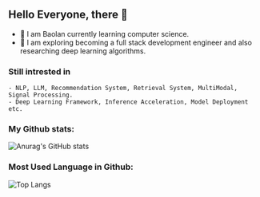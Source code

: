 ## Hello Everyone, there 👋
- 🔭 I am Baolan currently learning computer science.
- 🌱 I am exploring becoming a full stack development engineer and also researching deep learning algorithms.

### Still intrested in  
    - NLP, LLM, Recommendation System, Retrieval System, MultiModal, Signal Processing.
    - Deep Learning Framework, Inference Acceleration, Model Deployment etc.
    
### My Github stats:
![Anurag's GitHub stats](https://github-readme-stats.vercel.app/api?username=BaolanChen)
### Most Used Language in Github:
![Top Langs](https://github-readme-stats.vercel.app/api/top-langs/?username=BaolanChen)

<!--
**BaolanChen/BaolanChen** is a ✨ _special_ ✨ repository because its `README.md` (this file) appears on your GitHub profile.

Here are some ideas to get you started:

- 🔭 I’m currently working on ...
- 🌱 I’m currently learning ...
- 👯 I’m looking to collaborate on ...
- 🤔 I’m looking for help with ...
- 💬 Ask me about ...
- 📫 How to reach me: ...
- 😄 Pronouns: ...
- ⚡ Fun fact: ...
-->
